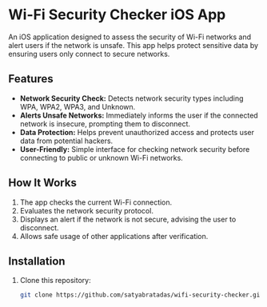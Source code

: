 # Wi-Fi Security Checker iOS App

An iOS application designed to assess the security of Wi-Fi networks and alert users if the network is unsafe. This app helps protect sensitive data by ensuring users only connect to secure networks.

## Features

- **Network Security Check:** Detects network security types including WPA, WPA2, WPA3, and Unknown.
- **Alerts Unsafe Networks:** Immediately informs the user if the connected network is insecure, prompting them to disconnect.
- **Data Protection:** Helps prevent unauthorized access and protects user data from potential hackers.
- **User-Friendly:** Simple interface for checking network security before connecting to public or unknown Wi-Fi networks.

## How It Works

1. The app checks the current Wi-Fi connection.
2. Evaluates the network security protocol.
3. Displays an alert if the network is not secure, advising the user to disconnect.
4. Allows safe usage of other applications after verification.

## Installation

1. Clone this repository:
   ```bash
   git clone https://github.com/satyabratadas/wifi-security-checker.git

